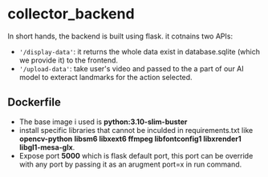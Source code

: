 # collector_backend
 In short hands, the backend is built using flask. 
 it cotnains two APIs:
- `'/display-data'`: it returns the whole data exist in database.sqlite (which we provide it) to the frontend.
- `'/upload-data'`: take user's video and passed to the a part of our AI model to exteract landmarks for the action selected.

Dockerfile
----------
- The base image i used is __python:3.10-slim-buster__
- install specific libraries that cannot be inculded in requirements.txt like  __opencv-python__
 __libsm6 libxext6 ffmpeg libfontconfig1 libxrender1 libgl1-mesa-glx__.
 - Expose port __5000__ which is flask default port, this port can be override with any port by passing it as an arugment port=x in run command.
